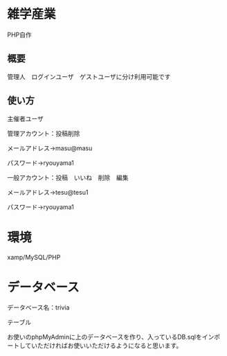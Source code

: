 # 雑学産業
PHP自作

## 概要

管理人　ログインユーザ　ゲストユーザに分け利用可能です

## 使い方
主催者ユーザ

管理アカウント：投稿削除

メールアドレス→masu@masu

パスワード→ryouyama1

一般アカウント：投稿　いいね　削除　編集

メールアドレス→tesu@tesu1

パスワード→ryouyama1

# 環境
xamp/MySQL/PHP

# データベース
データベース名：trivia

テーブル

お使いのphpMyAdminに上のデータベースを作り、入っているDB.sqlをインポートしていただければお使いいただけるようになると思います。
